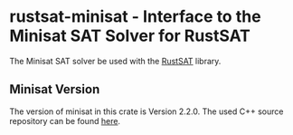 # rustsat-minisat - Interface to the Minisat SAT Solver for RustSAT

The Minisat SAT solver be used with the [RustSAT](https://github.com/chrjabs/rustsat) library.

## Minisat Version

The version of minisat in this crate is Version 2.2.0.
The used C++ source repository can be found [here](https://github.com/chrjabs/minisat).
